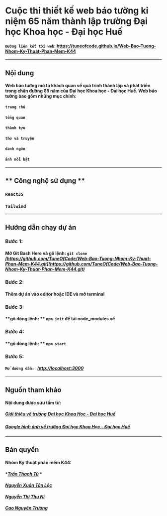 # **Cuộc thi thiết kế web báo tường kỉ niệm 65 năm thành lập trường Đại học Khoa học - Đại học Huế**

#### **`Đường liên kết tới web`**: https://tuneofcode.github.io/Web-Bao-Tuong-Nhom-Ky-Thuat-Phan-Mem-K44

---

## **Nội dung**

#### **Web báo tường mô tả khách quan về quá trình thành lập và phát triển trong chặn đường** **65 năm của Đại học Khoa học - Đại học Huế. Web báo tường bao gồm những mục chính**:

#### **`trang chủ`**

#### **`tổng quan`**

#### **`thành tựu`**

#### **`thơ và truyện`**

#### **`danh ngôn`**

#### **`ảnh nổi bật`**

---

## ** Công nghệ sử dụng **

### **`ReactJS`**

### **`Tailwind`**

---

## **Hướng dẫn chạy dự án**

### **Bước 1**:

#### **Mở Git Bash Here và gõ lệnh:** **`git clone`** _[https://github.com/TuneOfCode/Web-Bao-Tuong-Nhom-Ky-Thuat-Phan-Mem-K44.git](https://github.com/TuneOfCode/Web-Bao-Tuong-Nhom-Ky-Thuat-Phan-Mem-K44.git)_

### **Bước 2**:

#### **Thêm dự án vào editor hoặc IDE và mở terminal**

### **Bước 3**:

#### **gõ dòng lệnh: ** **`npm init`** **để tải node_modules về**

### **Bước 4**:

#### **gõ dòng lệnh: ** **`npm start`**

### **Bước 5**:

#### **`Mở dường dẫn: `** **_[http://localhost:3000](http://localhost:3000)_**

---

## **Nguồn tham khảo**

#### **Nội dung được sưu tầm từ**:

##### **_[Giới thiệu về trường Đại học Khoa Học - Đại học Huế](http://husc.hueuni.edu.vn/cocautochuc.php)_**

##### **_[Google hình ảnh về trường Đại học Khoa Học - Đại học Huế](https://www.google.com/search?source=univ&tbm=isch&q=%E1%BA%A3nh+tr%C6%B0%E1%BB%9Dng+%C4%91%E1%BA%A1i+h%E1%BB%8Dc+khoa+h%E1%BB%8Dc+Hu%E1%BA%BF)_**

---

## **Bản quyền**

#### Nhóm Kỹ thuật phần mềm K44:

#### *_[Trần Thanh Tú](https://www.facebook.com/3T.2208/)_ *

#### **_[Nguyễn Xuân Tân Lộc](https://www.facebook.com/twilight.nxt/)_**

#### **_[Nguyễn Thị Thu Ni](https://www.facebook.com/Thao03.uylinh/)_**

#### **_[Cao Nguyên Trường](https://www.facebook.com/truongcao2012/)_**
